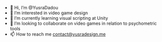 - 👋 Hi, I’m @YusraDadou
- 👀 I’m interested in video game design
- 🌱 I’m currently learning visual scripting at Unity
- 💞️ I’m looking to collaborate on video games in relation to psychometric tools
- 📫 How to reach me contact@yusradesign.me

<!---
YusraDadou/YusraDadou is a ✨ special ✨ repository because its `README.md` (this file) appears on your GitHub profile.
You can click the Preview link to take a look at your changes.
--->
